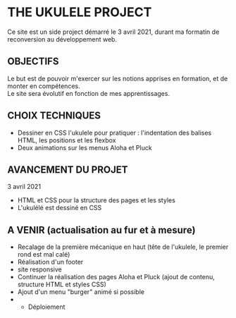 # THE UKULELE PROJECT

Ce site est un side project démarré le 3 avril 2021, durant ma formatin de reconversion au développement web.

## OBJECTIFS

Le but est de pouvoir m'exercer sur les notions apprises en formation, et de monter en compétences.  
Le site sera évolutif en fonction de mes apprentissages.

## CHOIX TECHNIQUES

- Dessiner en CSS l'ukulele pour pratiquer : l'indentation des balises HTML, les positions et les flexbox 
- Deux animations sur les menus Aloha et Pluck 

## AVANCEMENT DU PROJET

3 avril 2021  
- HTML et CSS pour la structure des pages et les styles  
- L'ukulélé est dessiné en CSS 

## A VENIR (actualisation au fur et à mesure)

- Recalage de la première mécanique en haut (tête de l'ukulele, le premier rond est mal calé)
- Réalisation d'un footer 
- site responsive
- Continuer la réalisation des pages Aloha et Pluck  (ajout de contenu, structure HTML et styles CSS)
- Ajout d'un menu "burger"  animé si possible
- - Déploiement


